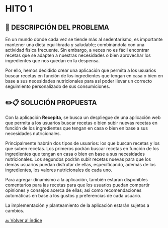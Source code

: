 # HITO 1

## 📗 DESCRIPCIÓN DEL PROBLEMA

En un mundo donde cada vez se tiende más al sedentarismo, es importante mantener una dieta equilibrada y saludable; combinándola con una actividad física frecuente. Sin embargo, a veces no es fácil encontrar recetas que se adapten a nuestras necesidades o bien aprovechar los ingredientes que nos quedan en la despensa.

Por ello, hemos decidido crear una aplicación que permita a los usuarios buscar recetas en función de los ingredientes que tengan en casa o bien en base a sus necesidades nutricionales para así poder llevar un correcto seguimiento personalizado de sus consumiciones.

## ✏️📋 SOLUCIÓN PROPUESTA

Con la aplicación **Recepita**, se busca un despliegue de una aplicación web que permita a los usuarios buscar recetas o bien subir nuevas recetas en función de los ingredientes que tengan en casa o bien en base a sus necesidades nutricionales.

Principalmente habrán dos tipos de usuarios: los que buscan recetas y los que suben recetas. Los primeros podrán buscar recetas en función de los ingredientes que tengan en casa o bien en base a sus necesidades nutricionales. Los segundos podrán subir recetas nuevas para que los demás usuarios puedan disfrutar de ellas, especificando, además de los ingredientes, los valores nutricionales de cada uno.

Para agregar dinamismo a la aplicación, también estarán disponibles comentarios para las recetas para que los usuarios puedan compartir opiniones y consejos acerca de ellas; así como recomendaciones automáticas en base a los gustos y preferencias de cada usuario.

La implementación y planteamiento de la aplicación estarán sujetos a cambios.

[🔙 Volver al índice](../../README.md)
